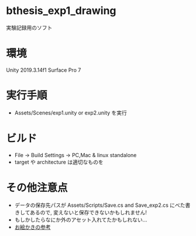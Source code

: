 # bthesis_exp1_drawing
実験記録用のソフト

# 環境
Unity 2019.3.14f1
Surface Pro 7

# 実行手順
- Assets/Scenes/exp1.unity or exp2.unity を実行

# ビルド
- File -> Build Settings -> PC,Mac & linux standalone
- target や architecture は適切なものを

# その他注意点
- データの保存先パスが Assets/Scripts/Save.cs and Save_exp2.cs にべた書きしてあるので, 変えないと保存できないかもしれません!
- もしかしたらなにか外のアセット入れてたかもしれない...
- [お絵かきの参考](https://coffee-ryo.hatenablog.com/entry/2018/05/06/191649)
